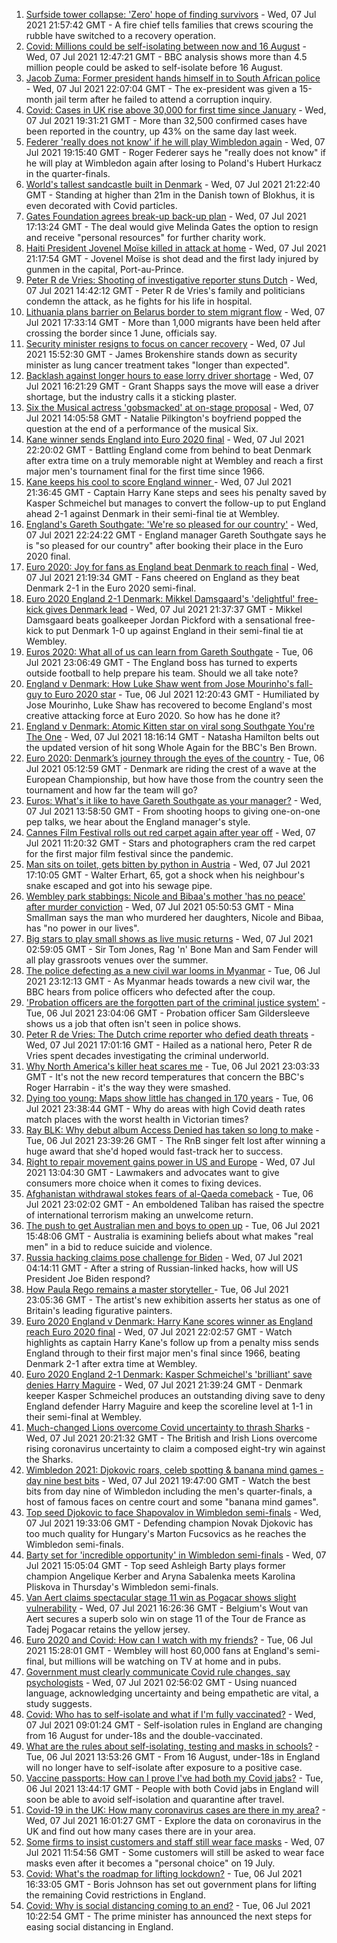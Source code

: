 1. [Surfside tower collapse: 'Zero' hope of finding survivors](https://www.bbc.co.uk/news/world-us-canada-57758295) - Wed, 07 Jul 2021 21:57:42 GMT - A fire chief tells families that crews scouring the rubble have switched to a recovery operation.
2. [Covid: Millions could be self-isolating between now and 16 August](https://www.bbc.co.uk/news/health-57751033) - Wed, 07 Jul 2021 12:47:21 GMT - BBC analysis shows more than 4.5 million people could be asked to self-isolate before 16 August.
3. [Jacob Zuma: Former president hands himself in to South African police](https://www.bbc.co.uk/news/world-africa-57758540) - Wed, 07 Jul 2021 22:07:04 GMT - The ex-president was given a 15-month jail term after he failed to attend a corruption inquiry.
4. [Covid: Cases in UK rise above 30,000 for first time since January](https://www.bbc.co.uk/news/uk-57755733) - Wed, 07 Jul 2021 19:31:21 GMT - More than 32,500 confirmed cases have been reported in the country, up 43% on the same day last week.
5. [Federer 'really does not know' if he will play Wimbledon again](https://www.bbc.co.uk/sport/tennis/57756014) - Wed, 07 Jul 2021 19:15:40 GMT - Roger Federer says he "really does not know" if he will play at Wimbledon again after losing to Poland's Hubert Hurkacz in the quarter-finals.
6. [World's tallest sandcastle built in Denmark](https://www.bbc.co.uk/news/world-europe-57757530) - Wed, 07 Jul 2021 21:22:40 GMT - Standing at higher than 21m in the Danish town of Blokhus, it is even decorated with Covid particles.
7. [Gates Foundation agrees break-up back-up plan](https://www.bbc.co.uk/news/business-57756506) - Wed, 07 Jul 2021 17:13:24 GMT - The deal would give Melinda Gates the option to resign and receive "personal resources" for further charity work.
8. [Haiti President Jovenel Moïse killed in attack at home](https://www.bbc.co.uk/news/world-latin-america-57750358) - Wed, 07 Jul 2021 21:17:54 GMT - Jovenel Moïse is shot dead and the first lady injured by gunmen in the capital, Port-au-Prince.
9. [Peter R de Vries: Shooting of investigative reporter stuns Dutch](https://www.bbc.co.uk/news/world-europe-57749095) - Wed, 07 Jul 2021 14:42:12 GMT - Peter R de Vries's family and politicians condemn the attack, as he fights for his life in hospital.
10. [Lithuania plans barrier on Belarus border to stem migrant flow](https://www.bbc.co.uk/news/world-europe-57754193) - Wed, 07 Jul 2021 17:33:14 GMT - More than 1,000 migrants have been held after crossing the border since 1 June, officials say.
11. [Security minister resigns to focus on cancer recovery](https://www.bbc.co.uk/news/uk-politics-57752534) - Wed, 07 Jul 2021 15:52:30 GMT - James Brokenshire stands down as security minister as lung cancer treatment takes "longer than expected".
12. [Backlash against longer hours to ease lorry driver shortage](https://www.bbc.co.uk/news/business-57753277) - Wed, 07 Jul 2021 16:21:29 GMT - Grant Shapps says the move will ease a driver shortage, but the industry calls it a sticking plaster.
13. [Six the Musical actress 'gobsmacked' at on-stage proposal](https://www.bbc.co.uk/news/entertainment-arts-57748286) - Wed, 07 Jul 2021 14:05:58 GMT - Natalie Pilkington's boyfriend popped the question at the end of a performance of the musical Six.
14. [Kane winner sends England into Euro 2020 final](https://www.bbc.co.uk/sport/football/51198755) - Wed, 07 Jul 2021 22:20:02 GMT - Battling England come from behind to beat Denmark after extra time on a truly memorable night at Wembley and reach a first major men's tournament final for the first time since 1966.
15. [Kane keeps his cool to score England winner ](https://www.bbc.co.uk/sport/av/football/57758391) - Wed, 07 Jul 2021 21:36:45 GMT - Captain Harry Kane steps and sees his penalty saved by Kasper Schmeichel but manages to convert the follow-up to put England ahead 2-1 against Denmark in their semi-final tie at Wembley.
16. [England's Gareth Southgate: 'We're so pleased for our country'](https://www.bbc.co.uk/sport/football/57757750) - Wed, 07 Jul 2021 22:24:22 GMT - England manager Gareth Southgate says he is "so pleased for our country" after booking their place in the Euro 2020 final.
17. [Euro 2020: Joy for fans as England beat Denmark to reach final](https://www.bbc.co.uk/news/in-pictures-57743446) - Wed, 07 Jul 2021 21:19:34 GMT - Fans cheered on England as they beat Denmark 2-1 in the Euro 2020 semi-final.
18. [Euro 2020 England 2-1 Denmark: Mikkel Damsgaard's 'delightful' free-kick gives Denmark lead](https://www.bbc.co.uk/sport/av/football/57757682) - Wed, 07 Jul 2021 21:37:37 GMT - Mikkel Damsgaard beats goalkeeper Jordan Pickford with a sensational free-kick to put Denmark 1-0 up against England in their semi-final tie at Wembley.
19. [Euros 2020: What all of us can learn from Gareth Southgate](https://www.bbc.co.uk/news/world-57698821) - Tue, 06 Jul 2021 23:06:49 GMT - The England boss has turned to experts outside football to help prepare his team. Should we all take note?
20. [England v Denmark: How Luke Shaw went from Jose Mourinho's fall-guy to Euro 2020 star](https://www.bbc.co.uk/sport/football/57722529) - Tue, 06 Jul 2021 12:20:43 GMT - Humiliated by Jose Mourinho, Luke Shaw has recovered to become England's most creative attacking force at Euro 2020. So how has he done it?
21. [England v Denmark: Atomic Kitten star on viral song Southgate You're The One](https://www.bbc.co.uk/news/uk-57757529) - Wed, 07 Jul 2021 18:16:14 GMT - Natasha Hamilton belts out the updated version of hit song Whole Again for the BBC's Ben Brown.
22. [Euro 2020: Denmark’s journey through the eyes of the country](https://www.bbc.co.uk/sport/football/57713112) - Tue, 06 Jul 2021 05:12:59 GMT - Denmark are riding the crest of a wave at the European Championship, but how have those from the country seen the tournament and how far the team will go?
23. [Euros: What's it like to have Gareth Southgate as your manager?](https://www.bbc.co.uk/news/newsbeat-57741752) - Wed, 07 Jul 2021 13:58:50 GMT - From shooting hoops to giving one-on-one pep talks, we hear about the England manager's style.
24. [Cannes Film Festival rolls out red carpet again after year off](https://www.bbc.co.uk/news/57746322) - Wed, 07 Jul 2021 11:20:32 GMT - Stars and photographers cram the red carpet for the first major film festival since the pandemic.
25. [Man sits on toilet, gets bitten by python in Austria](https://www.bbc.co.uk/news/world-europe-57746804) - Wed, 07 Jul 2021 17:10:05 GMT - Walter Erhart, 65, got a shock when his neighbour's snake escaped and got into his sewage pipe.
26. [Wembley park stabbings: Nicole and Bibaa's mother 'has no peace' after murder conviction](https://www.bbc.co.uk/news/uk-57688736) - Wed, 07 Jul 2021 05:50:53 GMT - Mina Smallman says the man who murdered her daughters, Nicole and Bibaa, has "no power in our lives".
27. [Big stars to play small shows as live music returns](https://www.bbc.co.uk/news/entertainment-arts-57734078) - Wed, 07 Jul 2021 02:59:05 GMT - Sir Tom Jones, Rag 'n' Bone Man and Sam Fender will all play grassroots venues over the summer.
28. [The police defecting as a new civil war looms in Myanmar](https://www.bbc.co.uk/news/world-asia-57739572) - Tue, 06 Jul 2021 23:12:13 GMT - As Myanmar heads towards a new civil war, the BBC hears from police officers who defected after the coup.
29. ['Probation officers are the forgotten part of the criminal justice system'](https://www.bbc.co.uk/news/uk-57688735) - Tue, 06 Jul 2021 23:04:06 GMT - Probation officer Sam Gildersleeve shows us a job that often isn't seen in police shows.
30. [Peter R de Vries: The Dutch crime reporter who defied death threats](https://www.bbc.co.uk/news/world-europe-57753547) - Wed, 07 Jul 2021 17:01:16 GMT - Hailed as a national hero, Peter R de Vries spent decades investigating the criminal underworld.
31. [Why North America's killer heat scares me](https://www.bbc.co.uk/news/world-us-canada-57729502) - Tue, 06 Jul 2021 23:03:33 GMT - It's not the new record temperatures that concern the BBC's Roger Harrabin - it's the way they were smashed.
32. [Dying too young: Maps show little has changed in 170 years](https://www.bbc.co.uk/news/health-57730353) - Tue, 06 Jul 2021 23:38:44 GMT - Why do areas with high Covid death rates match places with the worst health in Victorian times?
33. [Ray BLK: Why debut album Access Denied has taken so long to make](https://www.bbc.co.uk/news/newsbeat-57722799) - Tue, 06 Jul 2021 23:39:26 GMT - The RnB singer felt lost after winning a huge award that she'd hoped would fast-track her to success.
34. [Right to repair movement gains power in US and Europe](https://www.bbc.co.uk/news/technology-57744091) - Wed, 07 Jul 2021 13:04:30 GMT - Lawmakers and advocates want to give consumers more choice when it comes to fixing devices.
35. [Afghanistan withdrawal stokes fears of al-Qaeda comeback](https://www.bbc.co.uk/news/world-asia-57738731) - Tue, 06 Jul 2021 23:02:02 GMT - An emboldened Taliban has raised the spectre of international terrorism making an unwelcome return.
36. [The push to get Australian men and boys to open up](https://www.bbc.co.uk/news/world-australia-57690857) - Tue, 06 Jul 2021 15:48:06 GMT - Australia is examining beliefs about what makes "real men" in a bid to reduce suicide and violence.
37. [Russia hacking claims pose challenge for Biden](https://www.bbc.co.uk/news/technology-57745324) - Wed, 07 Jul 2021 04:14:11 GMT - After a string of Russian-linked hacks, how will US President Joe Biden respond?
38. [How Paula Rego remains a master storyteller ](https://www.bbc.co.uk/news/entertainment-arts-57727021) - Tue, 06 Jul 2021 23:05:36 GMT - The artist's new exhibition asserts her status as one of Britain's leading figurative painters.
39. [Euro 2020 England v Denmark: Harry Kane scores winner as England reach Euro 2020 final](https://www.bbc.co.uk/sport/av/football/57758390) - Wed, 07 Jul 2021 22:02:57 GMT - Watch highlights as captain Harry Kane's follow up from a penalty miss sends England through to their first major men's final since 1966, beating Denmark 2-1 after extra time at Wembley.
40. [Euro 2020 England 2-1 Denmark: Kasper Schmeichel's 'brilliant' save denies Harry Maguire](https://www.bbc.co.uk/sport/av/football/57757685) - Wed, 07 Jul 2021 21:39:24 GMT - Denmark keeper Kasper Schmeichel produces an outstanding diving save to deny England defender Harry Maguire and keep the scoreline level at 1-1 in their semi-final at Wembley.
41. [Much-changed Lions overcome Covid uncertainty to thrash Sharks](https://www.bbc.co.uk/sport/rugby-union/57756523) - Wed, 07 Jul 2021 20:21:32 GMT - The British and Irish Lions overcome rising coronavirus uncertainty to claim a composed eight-try win against the Sharks.
42. [Wimbledon 2021: Djokovic roars, celeb spotting & banana mind games - day nine best bits](https://www.bbc.co.uk/sport/av/tennis/57757770) - Wed, 07 Jul 2021 19:47:00 GMT - Watch the best bits from day nine of Wimbledon including the men's quarter-finals, a host of famous faces on centre court and some "banana mind games".
43. [Top seed Djokovic to face Shapovalov in Wimbledon semi-finals](https://www.bbc.co.uk/sport/tennis/57743188) - Wed, 07 Jul 2021 19:33:06 GMT - Defending champion Novak Djokovic has too much quality for Hungary's Marton Fucsovics as he reaches the Wimbledon semi-finals.
44. [Barty set for 'incredible opportunity' in Wimbledon semi-finals](https://www.bbc.co.uk/sport/tennis/57737591) - Wed, 07 Jul 2021 15:05:04 GMT - Top seed Ashleigh Barty plays former champion Angelique Kerber and Aryna Sabalenka meets Karolina Pliskova in Thursday's Wimbledon semi-finals.
45. [Van Aert claims spectacular stage 11 win as Pogacar shows slight vulnerability](https://www.bbc.co.uk/sport/cycling/57754578) - Wed, 07 Jul 2021 16:26:36 GMT - Belgium's Wout van Aert secures a superb solo win on stage 11 of the Tour de France as Tadej Pogacar retains the yellow jersey.
46. [Euro 2020 and Covid: How can I watch with my friends?](https://www.bbc.co.uk/news/uk-57386719) - Tue, 06 Jul 2021 15:28:01 GMT - Wembley will host 60,000 fans at England's semi-final, but millions will be watching on TV at home and in pubs.
47. [Government must clearly communicate Covid rule changes, say psychologists](https://www.bbc.co.uk/news/health-57739832) - Wed, 07 Jul 2021 02:56:02 GMT - Using nuanced language, acknowledging uncertainty and being empathetic are vital, a study suggests.
48. [Covid: Who has to self-isolate and what if I'm fully vaccinated?](https://www.bbc.co.uk/news/explainers-54239922) - Wed, 07 Jul 2021 09:01:24 GMT - Self-isolation rules in England are changing from 16 August for under-18s and the double-vaccinated.
49. [What are the rules about self-isolating, testing and masks in schools?](https://www.bbc.co.uk/news/education-51643556) - Tue, 06 Jul 2021 13:53:26 GMT - From 16 August, under-18s in England will no longer have to self-isolate after exposure to a positive case.
50. [Vaccine passports: How can I prove I've had both my Covid jabs?](https://www.bbc.co.uk/news/explainers-55718553) - Tue, 06 Jul 2021 13:44:17 GMT - People with both Covid jabs in England will soon be able to avoid self-isolation and quarantine after travel.
51. [Covid-19 in the UK: How many coronavirus cases are there in my area?](https://www.bbc.co.uk/news/uk-51768274) - Wed, 07 Jul 2021 16:01:27 GMT - Explore the data on coronavirus in the UK and find out how many cases there are in your area.
52. [Some firms to insist customers and staff still wear face masks](https://www.bbc.co.uk/news/business-57677159) - Wed, 07 Jul 2021 11:54:56 GMT - Some customers will still be asked to wear face masks even after it becomes a "personal choice" on 19 July.
53. [Covid: What's the roadmap for lifting lockdown?](https://www.bbc.co.uk/news/explainers-52530518) - Tue, 06 Jul 2021 16:33:05 GMT - Boris Johnson has set out government plans for lifting the remaining Covid restrictions in England.
54. [Covid: Why is social distancing coming to an end?](https://www.bbc.co.uk/news/uk-51506729) - Tue, 06 Jul 2021 10:22:54 GMT - The prime minister has announced the next steps for easing social distancing in England.
